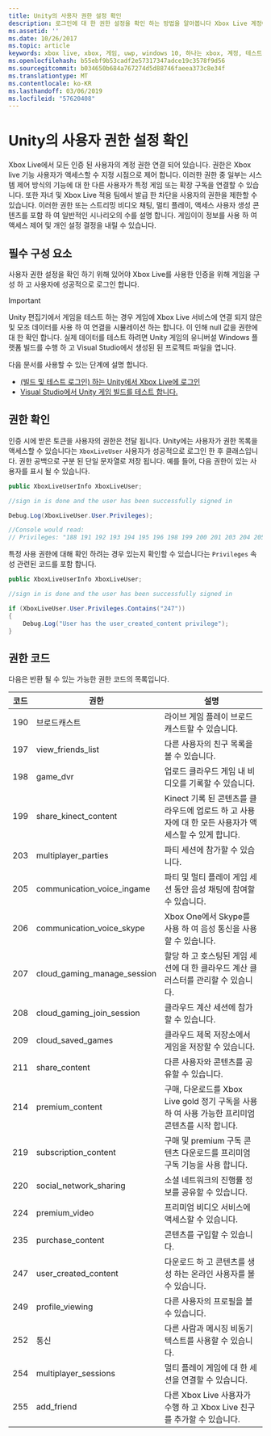 ```yaml
---
title: Unity의 사용자 권한 설정 확인
description: 로그인에 대 한 권한 설정을 확인 하는 방법을 알아봅니다 Xbox Live 계정에 있습니다.
ms.assetid: ''
ms.date: 10/26/2017
ms.topic: article
keywords: xbox live, xbox, 게임, uwp, windows 10, 하나는 xbox, 계정, 테스트 계정, 자녀 보호, 사용자 권한, 업셀 적용 금지
ms.openlocfilehash: b55ebf9b53cadf2e57317347adce19c3578f9d56
ms.sourcegitcommit: b034650b684a767274d5d88746faeea373c8e34f
ms.translationtype: MT
ms.contentlocale: ko-KR
ms.lasthandoff: 03/06/2019
ms.locfileid: "57620408"
---
```

# <a name="check-user-privilege-settings-in-unity"></a>Unity의 사용자 권한 설정 확인
Xbox Live에서 모든 인증 된 사용자의 계정 권한 연결 되어 있습니다. 권한은 Xbox live 기능 사용자가 액세스할 수 지정 시점으로 제어 합니다. 이러한 권한 중 일부는 시스템 제어 방식의 기능에 대 한 다른 사용자가 특정 게임 또는 확장 구독을 연결할 수 있습니다. 또한 자녀 및 Xbox Live 적용 팀에서 발급 한 차단을 사용자의 권한을 제한할 수 있습니다. 이러한 권한 또는 스트리밍 비디오 채팅, 멀티 플레이, 액세스 사용자 생성 콘텐츠를 포함 하 여 일반적인 시나리오의 수를 설명 합니다. 게임이이 정보를 사용 하 여 액세스 제어 및 개인 설정 결정을 내릴 수 있습니다.

## <a name="prerequisites"></a>필수 구성 요소
사용자 권한 설정을 확인 하기 위해 있어야 Xbox Live를 사용한 인증을 위해 게임을 구성 하 고 사용자에 성공적으로 로그인 합니다.

>[!IMPORTANT]
> Unity 편집기에서 게임을 테스트 하는 경우 게임에 Xbox Live 서비스에 연결 되지 않은 및 모조 데이터를 사용 하 여 연결을 시뮬레이션 하는 합니다. 이 인해 null 값을 권한에 대 한 확인 합니다. 실제 데이터를 테스트 하려면 Unity 게임의 유니버설 Windows 플랫폼 빌드를 수행 하 고 Visual Studio에서 생성된 된 프로젝트 파일을 엽니다.

다음 문서를 사용할 수 있는 단계에 설명 합니다.

* [(빌드 및 테스트 로그인) 하는 Unity에서 Xbox Live에 로그인](unity-prefabs-and-sign-in.md#build-and-test-sign-in)
* [Visual Studio에서 Unity 게임 빌드를 테스트 합니다.](test-visual-studio-build.md)

## <a name="determine-privileges"></a>권한 확인
인증 시에 받은 토큰을 사용자의 권한은 전달 됩니다. Unity에는 사용자가 권한 목록을 액세스할 수 있습니다는 `XboxLiveUser` 사용자가 성공적으로 로그인 한 후 클래스입니다. 권한 공백으로 구분 된 단일 문자열로 저장 됩니다. 예를 들어, 다음 권한이 있는 사용자를 표시 될 수 있습니다.

```csharp
public XboxLiveUserInfo XboxLiveUser;

//sign in is done and the user has been successfully signed in

Debug.Log(XboxLiveUser.User.Privileges);

//Console would read:
// Privileges: "188 191 192 193 194 195 196 198 199 200 201 203 204 205 206 207 208 211 214 215 216 217 220 224 227 228 235 238 245 247 249 252 254 255"
```

특정 사용 권한에 대해 확인 하려는 경우 있는지 확인할 수 있습니다는 `Privileges` 속성 관련된 코드를 포함 합니다.

```csharp
public XboxLiveUserInfo XboxLiveUser;

//sign in is done and the user has been successfully signed in

if (XboxLiveUser.User.Privileges.Contains("247"))
{
    Debug.Log("User has the user_created_content privilege");
}
```

## <a name="privilege-codes"></a>권한 코드
다음은 반환 될 수 있는 가능한 권한 코드의 목록입니다.

| 코드  | 권한  | 설명   |
|------ |-----------------------------  |-------------------    |
| 190   | 브로드캐스트             | 라이브 게임 플레이 브로드캐스트할 수 있습니다.     |
| 197   | view_friends_list     | 다른 사용자의 친구 목록을 볼 수 있습니다.   |
| 198   | game_dvr              | 업로드 클라우드 게임 내 비디오를 기록할 수 있습니다.      |
| 199   | share_kinect_content          | Kinect 기록 된 콘텐츠를 클라우드에 업로드 하 고 사용자에 대 한 모든 사용자가 액세스할 수 있게 합니다. |
| 203   | multiplayer_parties           | 파티 세션에 참가할 수 있습니다.     |
| 205   | communication_voice_ingame    | 파티 및 멀티 플레이 게임 세션 동안 음성 채팅에 참여할 수 있습니다.    |
| 206   | communication_voice_skype     | Xbox One에서 Skype를 사용 하 여 음성 통신을 사용할 수 있습니다.   |
| 207   | cloud_gaming_manage_session   | 할당 하 고 호스팅된 게임 세션에 대 한 클라우드 계산 클러스터를 관리할 수 있습니다.    |
| 208   | cloud_gaming_join_session     | 클라우드 계산 세션에 참가할 수 있습니다.     |
| 209   | cloud_saved_games     | 클라우드 제목 저장소에서 게임을 저장할 수 있습니다.    |
| 211   | share_content     | 다른 사용자와 콘텐츠를 공유할 수 있습니다.    |
| 214   | premium_content   | 구매, 다운로드를 Xbox Live gold 정기 구독을 사용 하 여 사용 가능한 프리미엄 콘텐츠를 시작 합니다.     |
| 219   | subscription_content  | 구매 및 premium 구독 콘텐츠 다운로드를 프리미엄 구독 기능을 사용 합니다.     |
| 220   | social_network_sharing    | 소셜 네트워크의 진행률 정보를 공유할 수 있습니다.    |
| 224   | premium_video     | 프리미엄 비디오 서비스에 액세스할 수 있습니다.    |
| 235   | purchase_content  | 콘텐츠를 구입할 수 있습니다.     |
| 247   | user_created_content  | 다운로드 하 고 콘텐츠를 생성 하는 온라인 사용자를 볼 수 있습니다.    |
| 249   | profile_viewing   | 다른 사용자의 프로필을 볼 수 있습니다.   |
| 252   | 통신    | 다른 사람과 메시징 비동기 텍스트를 사용할 수 있습니다.    |
| 254   | multiplayer_sessions  | 멀티 플레이 게임에 대 한 세션을 연결할 수 있습니다.   |
| 255   | add_friend    | 다른 Xbox Live 사용자가 수행 하 고 Xbox Live 친구를 추가할 수 있습니다.   |
